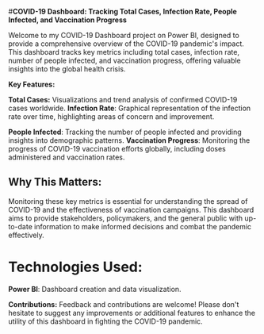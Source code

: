 #**COVID-19 Dashboard: Tracking Total Cases, Infection Rate, People Infected, and Vaccination Progress**

Welcome to my COVID-19 Dashboard project on Power BI, designed to provide a comprehensive overview of the COVID-19 pandemic's impact. This dashboard tracks key metrics including total cases, infection rate, number of people infected, and vaccination progress, offering valuable insights into the global health crisis.

**Key Features:**

**Total Cases:** Visualizations and trend analysis of confirmed COVID-19 cases worldwide.
**Infection Rate**: Graphical representation of the infection rate over time, highlighting areas of concern and improvement.



**People Infected**: Tracking the number of people infected and providing insights into demographic patterns.
**Vaccination Progress**: Monitoring the progress of COVID-19 vaccination efforts globally, including doses administered and vaccination rates.

## Why This Matters:
Monitoring these key metrics is essential for understanding the spread of COVID-19 and the effectiveness of vaccination campaigns. This dashboard aims to provide stakeholders, policymakers, and the general public with up-to-date information to make informed decisions and combat the pandemic effectively.

# Technologies Used:

**Power BI**: Dashboard creation and data visualization.

**Contributions:**
Feedback and contributions are welcome! Please don't hesitate to suggest any improvements or additional features to enhance the utility of this dashboard in fighting the COVID-19 pandemic.
